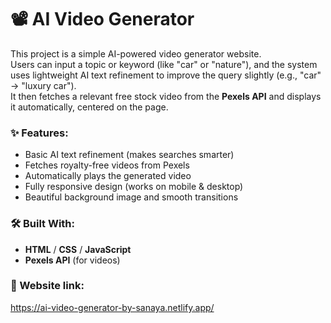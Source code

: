 # 📽️ AI Video Generator

This project is a simple AI-powered video generator website.  
Users can input a topic or keyword (like "car" or "nature"), and the system uses lightweight AI text refinement to improve the query slightly (e.g., "car" → "luxury car").  
It then fetches a relevant free stock video from the **Pexels API** and displays it automatically, centered on the page.

### ✨ Features:
- Basic AI text refinement (makes searches smarter)
- Fetches royalty-free videos from Pexels
- Automatically plays the generated video
- Fully responsive design (works on mobile & desktop)
- Beautiful background image and smooth transitions

### 🛠️ Built With:
- **HTML** / **CSS** / **JavaScript** 
- **Pexels API** (for videos)

### 🚀 Website link: 
https://ai-video-generator-by-sanaya.netlify.app/

